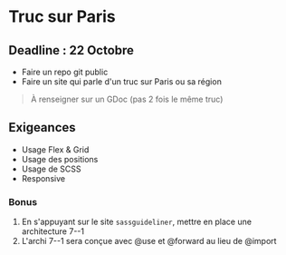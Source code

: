 # Truc sur Paris

## Deadline : 22 Octobre

- Faire un repo git public
- Faire un site qui parle d'un truc sur Paris ou sa région
> À renseigner sur un GDoc (pas 2 fois le même truc)

## Exigeances

- Usage Flex & Grid
- Usage des positions
- Usage de SCSS
- Responsive

### Bonus
1) En s'appuyant sur le site `sassguideliner`, mettre en place une architecture 7--1
2) L'archi 7--1 sera conçue avec @use et @forward au lieu de @import
